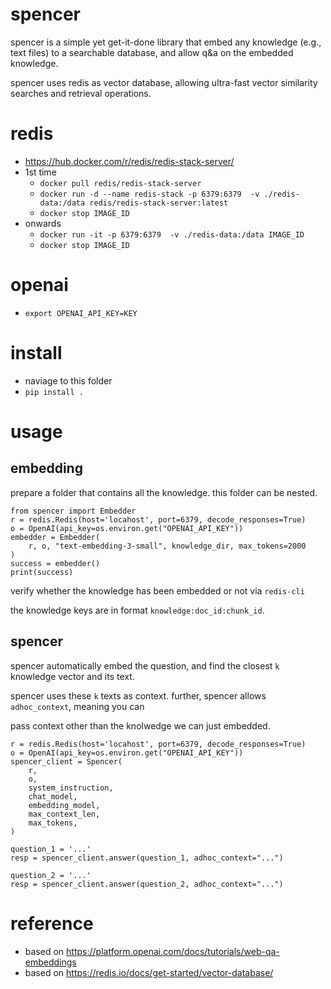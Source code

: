# spencer
spencer is a simple yet get-it-done library that embed any knowledge (e.g., text files) to a searchable database, and allow q&a on the embedded knowledge. 

spencer uses redis as vector database, allowing ultra-fast vector similarity searches and retrieval operations. 

# redis
- https://hub.docker.com/r/redis/redis-stack-server/
- 1st time
    - `docker pull redis/redis-stack-server`
    - `docker run -d --name redis-stack -p 6379:6379  -v ./redis-data:/data redis/redis-stack-server:latest`
    - `docker stop IMAGE_ID`
- onwards
    - `docker run -it -p 6379:6379  -v ./redis-data:/data IMAGE_ID`
    - `docker stop IMAGE_ID`

# openai
- `export OPENAI_API_KEY=KEY`

# install
- naviage to this folder
- `pip install .`

# usage
## embedding
prepare a folder that contains all the knowledge. this folder can be nested. 

```
from spencer import Embedder
r = redis.Redis(host='locahost', port=6379, decode_responses=True)
o = OpenAI(api_key=os.environ.get("OPENAI_API_KEY"))
embedder = Embedder(
    r, o, "text-embedding-3-small", knowledge_dir, max_tokens=2000
)
success = embedder()
print(success)
```

verify whether the knowledge has been embedded or not via `redis-cli`

the knowledge keys are in format `knowledge:doc_id:chunk_id`. 

## spencer
spencer automatically embed the question, and find the closest `k` knowledge vector and its text. 

spencer uses these `k` texts as context. further, spencer allows `adhoc_context`, meaning you can 

pass context other than the knolwedge we can just embedded. 

```
r = redis.Redis(host='locahost', port=6379, decode_responses=True)
o = OpenAI(api_key=os.environ.get("OPENAI_API_KEY"))
spencer_client = Spencer(
    r,
    o,
    system_instruction,
    chat_model,
    embedding_model,
    max_context_len,
    max_tokens,
)

question_1 = '...'
resp = spencer_client.answer(question_1, adhoc_context="...")

question_2 = '...'
resp = spencer_client.answer(question_2, adhoc_context="...")
```

# reference
- based on https://platform.openai.com/docs/tutorials/web-qa-embeddings
- based on https://redis.io/docs/get-started/vector-database/


